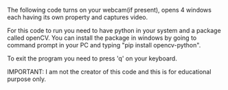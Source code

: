 The following code turns on your webcam(if present), opens 4 windows each having its own property and captures video.

For this code to run you need to have python in your system and a package called openCV. You can install the package in windows by going to command prompt in your PC and
typing "pip install opencv-python".

To exit the program you need to press 'q' on your keyboard.

IMPORTANT:
I am not the creator of this code and this is for educational purpose only.
